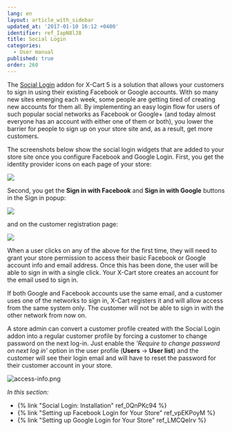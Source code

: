 ```yaml
---
lang: en
layout: article_with_sidebar
updated_at: '2017-01-10 16:12 +0400'
identifier: ref_IapN8lJ8
title: Social Login
categories:
  - User manual
published: true
order: 260
---
```

The [Social Login](https://market.x-cart.com/addons/social-login.html "Social Login") addon for X-Cart 5 is a solution that allows your customers to sign in using their existing Facebook or Google accounts. With so many new sites emerging each week, some people are getting tired of creating new accounts for them all. By implementing an easy login flow for users of such popular social networks as Facebook or Google+ (and today almost everyone has an account with either one of them or both), you lower the barrier for people to sign up on your store site and, as a result, get more customers.

The screenshots below show the social login widgets that are added to your store site once you configure Facebook and Google Login. First, you get the identity provider icons on each page of your store:

![]({{site.baseurl}}/attachments/7504573/7602323.png)

Second, you get the **Sign in with Facebook** and **Sign in with Google** buttons in the Sign in popup:

![]({{site.baseurl}}/attachments/7504573/7602324.png)

and on the customer registration page:

![]({{site.baseurl}}/attachments/7504573/7602325.png)

When a user clicks on any of the above for the first time, they will need to grant your store permission to access their basic Facebook or Google account info and email address. Once this has been done, the user will be able to sign in with a single click. Your X-Cart store creates an account for the email used to sign in.

If both Google and Facebook accounts use the same email, and a customer uses one of the networks to sign in, X-Cart registers it and will allow access from the same system only. The customer will not be able to sign in with the other network from now on.

A store admin can convert a customer profile created with the Social Login addon into a regular customer profile by forcing a customer to change password on the next log-in. Just enable the _'Require to change password on next log in'_ option in the user profile (**Users** -> **User list**) and the customer will see their login email and will have to reset the password for their customer account in your store.

![access-info.png]({{site.baseurl}}/attachments/ref_IapN8lJ8/access-info.png)

_In this section:_

*   {% link "Social Login: Installation" ref_0QnPKc94 %}
*   {% link "Setting up Facebook Login for Your Store" ref_vpEKPoyM %}
*   {% link "Setting up Google Login for Your Store" ref_LMCQeIrv %}
